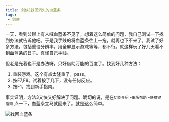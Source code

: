 ```yaml
---
title: 剑侠1找回消失的血蓝条
tags:
 - 剑侠
---
```


一天，看到公聊上有人喊血蓝条不见了，想着这么简单的问题，我自己测试一下找到办法就告诉他吧。于是我手贱的将血蓝条往上一拖，就再也下不来了。我试了好多方法，包括重设分辨率，用全屏显示游戏等等，都不行。就这样玩了好几天看不到血蓝条的日子。真怪自己手贱。

但老是光着也不是办法呀，只好借助万能的百度了。找到好几种方法：

1. 重装游戏。这个有点太隆重了，pass。
2. 按F7,F8。试着按了几下，没有任何反应。
3. 按F1，找到新手指南。

事实证明，方法3又快又好解决了问题。确切的说，是在`功能介绍` -`旧版帮助` -`快捷键指南` 点一下，血蓝条立马就回来了。就是这么简单。

![找回血蓝条](http://imglf5.nosdn0.126.net/img/a2JRMVp0aVZyL3FIbm9CWGc1cW1kNkxUblIxUHlaS2ErN2hEMC9nVWhrZzlVZDJoZVBSaHpRPT0.png)